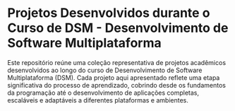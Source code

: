 # Projetos Desenvolvidos durante o Curso de DSM - Desenvolvimento de Software Multiplataforma
Este repositório reúne uma coleção representativa de projetos acadêmicos desenvolvidos ao longo do curso de Desenvolvimento de Software Multiplataforma (DSM). Cada projeto aqui apresentado reflete uma etapa significativa do processo de aprendizado, cobrindo desde os fundamentos da programação até o desenvolvimento de aplicações completas, escaláveis e adaptáveis a diferentes plataformas e ambientes.
